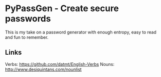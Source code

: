 # PyPassGen - Create secure passwords

This is my take on a password generator with enough entropy, easy to read and fun to remember.

## Links
Verbs: https://github.com/datmt/English-Verbs
Nouns: http://www.desiquintans.com/nounlist
